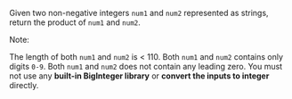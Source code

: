Given two non-negative integers `num1` and `num2` represented as strings, return the product of `num1` and `num2`.

Note:

The length of both `num1` and `num2` is < 110.
Both `num1` and `num2` contains only digits `0-9`.
Both `num1` and `num2` does not contain any leading zero.
You must not use any **built-in BigInteger library** or **convert the inputs to integer** directly.
